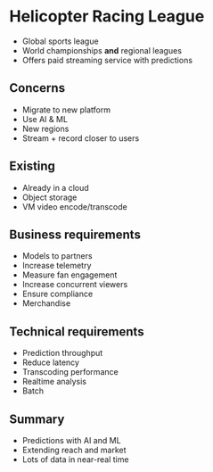 # Helicopter Racing League

- Global sports league
- World championships **and** regional leagues
- Offers paid streaming service with predictions

## Concerns

- Migrate to new platform
- Use AI & ML
- New regions
- Stream + record closer to users

## Existing

- Already in a cloud
- Object storage
- VM video encode/transcode

## Business requirements

- Models to partners
- Increase telemetry
- Measure fan engagement
- Increase concurrent viewers
- Ensure compliance
- Merchandise

## Technical requirements

- Prediction throughput
- Reduce latency
- Transcoding performance
- Realtime analysis
- Batch

## Summary

- Predictions with AI and ML
- Extending reach and market
- Lots of data in near-real time
